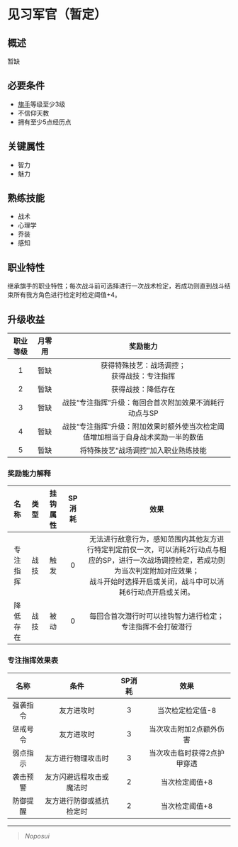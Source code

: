 # 见习军官（暂定）

## 概述

暂缺

## 必要条件

* <a href="../../../basicJob/Standard-bearer" target="_blank">旗手</a>等级至少3级
* 不信仰天教
* 拥有至少5点经历点

## 关键属性

* 智力
* 魅力

## 熟练技能

* 战术
* 心理学
* 乔装
* 感知

## 职业特性

继承旗手的职业特性；每次战斗前可选择进行一次战术检定，若成功则直到战斗结束所有我方角色进行检定时检定阈值+4。

## 升级收益

职业等级|月零用|奖励能力
:--:|:--:|:--:
1|暂缺|获得特殊技艺：战场调控；<br>获得战技：专注指挥
2|暂缺|获得战技：降低存在
3|暂缺|战技“专注指挥”升级：每回合首次附加效果不消耗行动点与SP
4|暂缺|战技“专注指挥”升级：附加效果时额外使当次检定阈值增加相当于自身战术奖励一半的数值
5|暂缺|将特殊技艺“战场调控”加入职业熟练技能

### 奖励能力解释

名称|类型|挂钩属性|SP消耗|效果
:--:|:--:|:--:|:--:|:--:
专注指挥|战技|触发|0|无法进行敌意行为，感知范围内其他友方进行特定判定前仅一次，可以消耗2行动点与相应的SP，进行一次战场调控检定，若成功则为当次判定附加对应效果；<br>战斗开始时选择开启或关闭，战斗中可以消耗6行动点开启或关闭。
降低存在|战技|被动|0|每回合首次潜行时可以挂钩智力进行检定；<br>专注指挥不会打破潜行

### 专注指挥效果表

名称|条件|SP消耗|效果
:--:|:--:|:--:|:--:
强袭指令|友方进攻时|3|当次检定检定值-8
惩戒号令|友方进攻时|3|当次攻击附加2点额外伤害
弱点指示|友方进行物理攻击时|3|当次攻击临时获得2点护甲穿透
袭击预警|友方闪避远程攻击或魔法时|2|当次检定阈值+8
防御提醒|友方进行防御或抵抗检定时|2|当次检定阈值+8


---

> *Noposui*